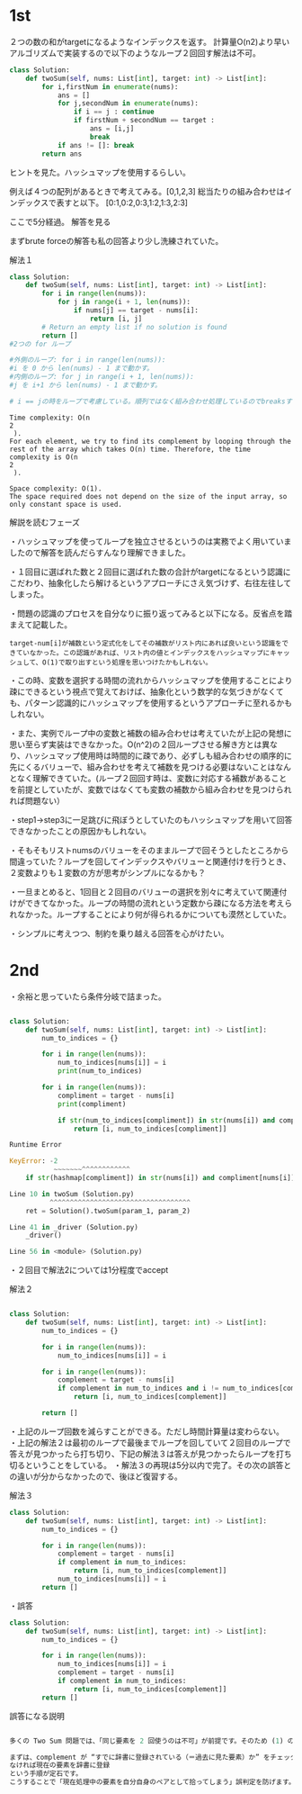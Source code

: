 # 1st
２つの数の和がtargetになるようなインデックスを返す。
計算量O(n2)より早いアルゴリズムで実装するので以下のようなループ２回回す解法は不可。

```python
class Solution:
    def twoSum(self, nums: List[int], target: int) -> List[int]:
        for i,firstNum in enumerate(nums):
            ans = []
            for j,secondNum in enumerate(nums):
                if i == j : continue
                if firstNum + secondNum == target : 
                    ans = [i,j]
                    break
            if ans != []: break
        return ans
```

ヒントを見た。ハッシュマップを使用するらしい。

例えば４つの配列があるときで考えてみる。[0,1,2,3]
総当たりの組み合わせはインデックスで表すと以下。
[0:1,0:2,0:3,1:2,1:3,2:3]

ここで5分経過。
解答を見る

まずbrute forceの解答も私の回答より少し洗練されていた。

解法１

```python
class Solution:
    def twoSum(self, nums: List[int], target: int) -> List[int]:
        for i in range(len(nums)):
            for j in range(i + 1, len(nums)):
                if nums[j] == target - nums[i]:
                    return [i, j]
        # Return an empty list if no solution is found
        return []
#2つの for ループ

#外側のループ: for i in range(len(nums)):
#i を 0 から len(nums) - 1 まで動かす。
#内側のループ: for j in range(i + 1, len(nums)):
#j を i+1 から len(nums) - 1 まで動かす。

# i == jの時をループで考慮している。順列ではなく組み合わせ処理しているのでbreaksする必要がない。
```

```
Time complexity: O(n 
2
 ).
For each element, we try to find its complement by looping through the rest of the array which takes O(n) time. Therefore, the time complexity is O(n 
2
 ).

Space complexity: O(1).
The space required does not depend on the size of the input array, so only constant space is used.
```


解説を読むフェーズ

・ハッシュマップを使ってループを独立させるというのは実務でよく用いていましたので解答を読んだらすんなり理解できました。


・１回目に選ばれた数と２回目に選ばれた数の合計がtargetになるという認識にこだわり、抽象化したら解けるというアプローチにさえ気づけず、右往左往してしまった。

・問題の認識のプロセスを自分なりに振り返ってみると以下になる。反省点を踏まえて記載した。  

    target-num[i]が補数という定式化をしてその補数がリスト内にあれば良いという認識をできていなかった。この認識があれば、リスト内の値とインデックスをハッシュマップにキャッシュして、O(1)で取り出すという処理を思いつけたかもしれない。

・この時、変数を選択する時間の流れからハッシュマップを使用することにより疎にできるという視点で覚えておけば、抽象化という数学的な気づきがなくても、パターン認識的にハッシュマップを使用するというアプローチに至れるかもしれない。

・また、実例でループ中の変数と補数の組み合わせは考えていたが上記の発想に思い至らず実装はできなかった。O(n^2)の２回ループさせる解き方とは異なり、ハッシュマップ使用時は時間的に疎であり、必ずしも組み合わせの順序的に先にくるバリューで、組み合わせを考えて補数を見つける必要はないことはなんとなく理解できていた。(ループ２回回す時は、変数に対応する補数があることを前提としていたが、変数ではなくても変数の補数から組み合わせを見つけられれば問題ない）



・step1→step3に一足跳びに飛ぼうとしていたのもハッシュマップを用いて回答できなかったことの原因かもしれない。

・そもそもリストnumsのバリューをそのままループで回そうとしたところから間違っていた？ループを回してインデックスやバリューと関連付けを行うとき、２変数よりも１変数の方が思考がシンプルになるかも？

・一旦まとめると、1回目と２回目のバリューの選択を別々に考えていて関連付けができてなかった。ループの時間の流れという定数から疎になる方法を考えられなかった。ループすることにより何が得られるかについても漠然としていた。

・シンプルに考えつつ、制約を乗り越える回答を心がけたい。



# 2nd

・余裕と思っていたら条件分岐で詰まった。


```python

class Solution:
    def twoSum(self, nums: List[int], target: int) -> List[int]:
        num_to_indices = {}

        for i in range(len(nums)):
            num_to_indices[nums[i]] = i
            print(num_to_indices)

        for i in range(len(nums)):
            compliment = target - nums[i]
            print(compliment)

            if str(num_to_indices[compliment]) in str(nums[i]) and compliment[nums[i]] == i:
                return [i, num_to_indices[compliment]]

```

```python
Runtime Error

KeyError: -2
           ~~~~~~~^^^^^^^^^^^^
    if str(hashmap[compliment]) in str(nums[i]) and compliment[nums[i]] == i:

Line 10 in twoSum (Solution.py)
          ^^^^^^^^^^^^^^^^^^^^^^^^^^^^^^^^^^^
    ret = Solution().twoSum(param_1, param_2)

Line 41 in _driver (Solution.py)
    _driver()

Line 56 in <module> (Solution.py)
```

・２回目で解法2については1分程度でaccept

解法２
```python

class Solution:
    def twoSum(self, nums: List[int], target: int) -> List[int]:
        num_to_indices = {}

        for i in range(len(nums)):
            num_to_indices[nums[i]] = i

        for i in range(len(nums)):
            complement = target - nums[i]
            if complement in num_to_indices and i != num_to_indices[complement]:
                return [i, num_to_indices[complement]]

        return []

```

・上記のループ回数を減らすことができる。ただし時間計算量は変わらない。
・上記の解法２は最初のループで最後までループを回していて２回目のループで答えが見つかったら打ち切り、下記の解法３は答えが見つかったらループを打ち切るということをしている。
・解法３の再現は5分以内で完了。その次の誤答との違いが分からなかったので、後ほど復習する。

解法３

```python
class Solution:
    def twoSum(self, nums: List[int], target: int) -> List[int]:
        num_to_indices = {}

        for i in range(len(nums)):
            complement = target - nums[i]
            if complement in num_to_indices:
                return [i, num_to_indices[complement]]
            num_to_indices[nums[i]] = i
        return []
```



・誤答

```python
class Solution:
    def twoSum(self, nums: List[int], target: int) -> List[int]:
        num_to_indices = {}

        for i in range(len(nums)):
            num_to_indices[nums[i]] = i
            complement = target - nums[i]
            if complement in num_to_indices:
                return [i, num_to_indices[complement]]
        return []

```

誤答になる説明
```python

多くの Two Sum 問題では、「同じ要素を 2 回使うのは不可」が前提です。そのため (1) のように

まずは、complement が “すでに辞書に登録されている（＝過去に見た要素）か” をチェック
なければ現在の要素を辞書に登録
という手順が定石です。
こうすることで「現在処理中の要素を自分自身のペアとして拾ってしまう」誤判定を防げます。

```

